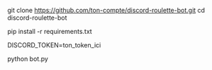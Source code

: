 git clone https://github.com/ton-compte/discord-roulette-bot.git
cd discord-roulette-bot

pip install -r requirements.txt

DISCORD_TOKEN=ton_token_ici


python bot.py

